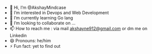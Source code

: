- 👋 Hi, I’m @AkshayMindcase
- 👀 I’m interested in Devops and Web Development 
- 🌱 I’m currently learning Go lang
- 💞️ I’m looking to collaborate on ...
- 📫 How to reach me : via mail akshayne912@gmail.com or dm me on Linkedin
- 😄 Pronouns: he/him
- ⚡ Fun fact: yet to find out

<!---
AkshayMindcase/AkshayMindcase is a ✨ special ✨ repository because its `README.md` (this file) appears on your GitHub profile.
You can click the Preview link to take a look at your changes.
--->
